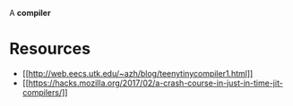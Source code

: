 A **compiler**

# Resources

* [[http://web.eecs.utk.edu/~azh/blog/teenytinycompiler1.html]]
* [[https://hacks.mozilla.org/2017/02/a-crash-course-in-just-in-time-jit-compilers/]]